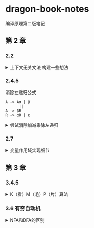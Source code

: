 # dragon-book-notes
编译原理第二版笔记

## 第 2 章

### 2.2

<details><summary>上下文无关文法 构建一些想法</summary>

```
加减乘除无括号的表达式
expr -> expr + term
      | expr - term
      | term

term -> term * digit
      | term / digit
      | digit
```
```
为什么不写成这样
expr -> term + expr
      | term - expr
      | term

term -> term * digit
      | term / digit
      | digit

+ - 是左结合
这样的话 + - 就变成里右结合
1 + 2 + 3
语法分析树就会变成这样
         expr
        / | \
       1  +  expr
            / | \
           2  +  3
```
```
或者这样
expr -> expr + digit
      | expr - digit
      | expr * digit
      | expr / digit
也就是说优先级越高的符号， 要越往里（下）写
表达式的本质就是一颗树， 肯定是从下往上算， 所以要往里（下）写
```
</details>

### 2.4.5
消除左递归公式
```
A -> Aα | β
      ||
A -> βR
R -> αR | ε
```
<details><summary>尝试消除加减乘除左递归</summary>

```
expr -> expr + term
      | expr - term
      | term

term -> term * digit
      | term / digit
      | digit

对于expr
A = expr
α = + term | - term
β = term
   ||
expr      -> term expr_tail
expr_tail -> + term expr_tail | - term expr_tail | ε

对于term
A = term
α = * digit | / digit
β = digit

term      -> digit term_tail
term_tail -> * digit term_tail | / digit term_tail | ε


最后合并
expr      -> term expr_tail
expr_tail -> + term expr_tail 
           | - term expr_tail
           | ε
term      -> digit term_tail
term_tail -> * digit term_tail
           | / digit term_tail 
           | ε
```
</details>

### 2.7
<details><summary>变量作用域实现细节</summary>
 
定义：符号表类`Symbol` 全局符号表`global_symbol` 一个全局符号表指针`p`   
下面时伪代码   
每当进入函数时，`push p; p = global_symbol;`   
每当退出函数时，`pop p;`   
每当进入块时， `new_symbol = new Symbol(); new_symbol.prev = p; p = new_symbol;`   
每当退出块时, `p = p.prev;`   

如果进入的块同时是函数， 先执行`进入函数`， 再执行`进入块`   
如果退出的块同时是函数， 先执行`退出块`， 再执行`退出函数`  

查找符号
```
for (pp = p; pp != NULL; pp = pp.prev) {
    // 然后从符号表里查找即可
}
```

</details>

## 第 3 章

### 3.4.5
<details><summary>K（看）M（毛）P（片）算法</summary>
这个龙书的KMP算法讲的好难懂的样子， 我晕！可能大佬有大佬的思维吧 orz <br />
以前我试图想学过这个算法， 但是看了好多文章， 感觉都讲的不是很清楚， 到现在还是迷迷糊糊的 <br />
今晚， 对，就是今晚 一定要搞懂， ***， 我就不信了 <br />
细细一看龙书 - -， 哇， 别看短短几行， 讲的还是很清楚的。 <br />
<br />

唯一的难点应该是*失陪函数*的计算 <br />
需要明确*失陪函数*计算是关键字的长度，这个关键字要满足既是最长的真前缀又是后缀。 <br />
比如， 就拿龙书的例子：（龙书上的索引是从1开始）
<pre>
字符串：ababaa

f(1) 要计算的字符串：a           计算出的关键字：没有        长度：0
f(2) 要计算的字符串：ab          计算出的关键字：没有        长度：0
f(3) 要计算的字符串：aba         计算出的关键字：a          长度：1
f(4) 要计算的字符串：abab        计算出的关键字：ab         长度：2
f(5) 要计算的字符串：ababa       计算出的关键字：aba        长度：3
f(6) 要计算的字符串：ababaa      计算出的关键字：a          长度：1
</pre>

苦思冥想， 为啥龙书上的函数要这么写， 加上搜索各种资料， 终于。。。 <br/>
龙书最大的失策是直接放伪代码， 不放解释， 我晕， 下面还要证明， 没接触的直接凉凉 <br />

<pre>
失配函数的算法流程是这样的
先是从第一个字符和第二个字符开始比较， 如果相同呢那么 f(1) = 1， 不同 f(1) = 0 （不懂看上面的例子）
假设第一个字符和第二个字符相同
那么现在在第二个字符后面加一个字符（第三个字符），然后是不是就要比较第一个字符后面的哪个字符， 也就是第二个字符， 和第三个字符是否相同
这个相同的流程

那假如不同咋办，不同的话需要回退， 回退到现在的关键字中的关键字那个地方， 为什么可以这么回退呢， 因为关键字的属性就是头和尾是一样的， 画张图可能可以理解快一点
</pre>

书上伪代码，翻译成c， 如果不懂的话， 看的脑壳疼
```c
#include <stdio.h>
#include <memory.h>

int main() {
    char *b = "-ababaa"; // 龙书中索引开始是1， 所以这里头部加了一个字符
    int n = strlen(b);
    int f[n];

    int t = 0; // 指向现在的关键字
    f[1] = 0;
    for (int s = 1; s < n; s++) {
        while (t > 0 && b[s+1] != b[t+1]) // 这里是回退用的， t > 0 是说 如果 t == 0 的话， 就没法继续回退了， b[s+1] != b[t+1] 是回退的条件， 不等于才要回退
            t = f[t]; // 回退关键字， 至于为什么可以回退， 画图， 关键字中的关键字头和尾是一样的
        if (b[s+1] == b[t+1]) { // 等于， 直接下一步
            ++t; // 关键字长度加一
            f[s+1] = t; // 赋值
        } else {
            f[s+1] = 0; // 很明显， 这里肯定回退到不可以回退了， t肯定等于0， 关键字长度肯定等于0
        }
    }

    for (int s = 1; s < n; s++) { // 打印
        printf("%d ", f[s]);
    }
}
```

用索引从0开始写的代码
```c
#include <stdio.h>
#include <memory.h>

int main() {
    char *b = "ababaa";
    int n = strlen(b);
    int f[n];

    // 这里为什么用-1呢
    // 因为s和t肯定要表示同一样东西， s表示的是头部匹配的长度， t表示的是尾部匹配的长度
    // 那么开始的时候肯定是字符0和字符1开始比较
    // 那么s和t肯定在最开始的时候肯定要相差一
    // 无非s=-1， t=0， or， s=0，t=-1
    // 如果s=-1， t=0这种， 那么是s从-1到n-2循环， 下面也肯定是f[s+1] = t; 所以肯定没法写
    int t = -1;
    f[0] = -1;
    for (int s = 0; s < n-1; s++) {
        while (t > -1 && b[s+1] != b[t+1])
            t = f[t];
        if (b[s+1] == b[t+1]) {
            ++t;
            f[s+1] = t;
        } else {
            f[s+1] = -1;
        }
    }

    for (int s = 0; s < n; s++) {
        printf("%d ", f[s]+1);
    }
}
```
</details>

### 3.6 有穷自动机
<details><summary>NFA和DFA的区别</summary>

从名子里面就可以知道了，一个是确定，一个是不确定，那是什么不确定呢？ <br />
是从一个状态转移到另一个状态的路径（对于同样的输入）， NFA可能有一个或多个， 而DFA肯定只有一个。

所以DFA就是NFA的一种特殊情况

</details>
